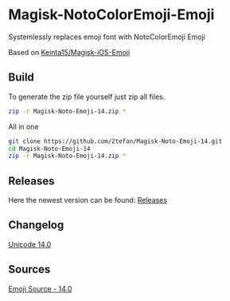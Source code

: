 # Magisk-NotoColorEmoji-Emoji
Systemlessly replaces emoji font with NotoColorEmoji Emoji

Based on [Keinta15/Magisk-iOS-Emoji](https://github.com/Keinta15/Magisk-iOS-Emoji)

## Build

To generate the zip file yourself just zip all files.

```sh
zip -r Magisk-Noto-Emoji-14.zip *
```

All in one
```sh
git clone https://github.com/2tefan/Magisk-Noto-Emoji-14.git
cd Magisk-Noto-Emoji-14
zip -r Magisk-Noto-Emoji-14.zip *
```

## Releases
Here the newest version can be found: [Releases](https://github.com/2tefan/Magisk-Noto-Emoji-14/releases)

## Changelog
[Unicode 14.0](https://emojipedia.org/emoji-14.0/)

## Sources
[Emoji Source - 14.0](https://github.com/googlefonts/noto-emoji/releases/tag/v2.034)
